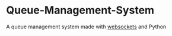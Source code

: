 # Queue-Management-System
A queue management system made with [websockets](https://websockets.readthedocs.io/en/stable/index.html) and Python
